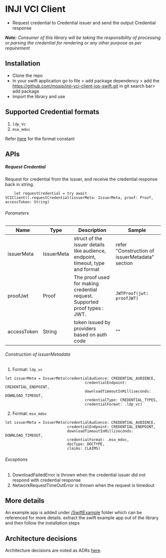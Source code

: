 
# INJI VCI Client
- Request credential to Credential issuer and send the output Credential response

**_Note:_**
_Consumer of this library will be taking the responsibility of processing or parsing the credential for rendering or any other purpose as per requirement_

## Installation
- Clone the repo
- In your swift application go to file > add package dependency > add the  https://github.com/mosip/inji-vci-client-ios-swift.git in git search bar> add package
- Import the library and use

## Supported Credential formats
1. `ldp_Vc`
2. `mso_mdoc`

Refer [here](./Sources/VCIClient/constants/CredentialFormat.swift) for the format constant

## APIs

##### Request Credential

Request for credential from the issuer, and receive the credential response back in string.

```
    let requestCredential = try await VCIClient().requestCredential(issuerMeta: IssuerMeta, proof: Proof, accessToken: String)
```

###### Parameters

| Name        | Type       | Description                                                                    | Sample                                         |
|-------------|------------|--------------------------------------------------------------------------------|------------------------------------------------|
| issuerMeta  | IssuerMeta | struct of the issuer details like audience, endpoint, timeout, type and format | refer "Construction of issuerMetadata" section |
| proofJwt    | Proof      | The proof used for making credential request. Supported proof types : JWT.     | `JWTProof(jwt: proofJWT)`                      |
| accessToken | String     | token issued by providers based on auth code                                   | ""                                             | 

###### Construction of issuerMetadata

1. Format: `ldp_vc`
```
let issuerMeta = IssuerMeta(credentialAudience: CREDENTIAL_AUDIENCE,
                                    credentialEndpoint: CREDENTIAL_ENDPOINT,
                                    downloadTimeoutInMilliseconds: DOWNLOAD_TIMEOUT,
                                    credentialType: CREDENTIAL_TYPES,
                                    credentialFormat: .ldp_vc)
```
2. Format: `mso_mdoc`
```
let issuerMeta = IssuerMeta(credentialAudience: CREDENTIAL_AUDIENCE,
                            credentialEndpoint: CREDENTIAL_ENDPOINT,
                            downloadTimeoutInMilliseconds: DOWNLOAD_TIMEOUT,
                            credentialFormat: .mso_mdoc,
                            docType: DOCTYPE,
                            claims: CLAIMS)
```

###### Exceptions

1. DownloadFailedError is thrown when the credential issuer did not respond with credential response
2. NetworkRequestTimeOutError is thrown when the request is timedout


## More details

An example app is added under [/SwiftExample](./SwiftExample) folder which can be referenced for more details. extract the swift example app out of the library and then follow the installation steps 

## Architecture decisions

Architecture decisions are noted as ADRs [here](https://github.com/mosip/inji-vci-client/tree/master/doc).

